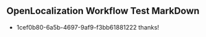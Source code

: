 ## OpenLocalization Workflow Test MarkDown
* 1cef0b80-6a5b-4697-9af9-f3bb61881222 thanks!

<!--HONumber=Jul16_HO4-->


